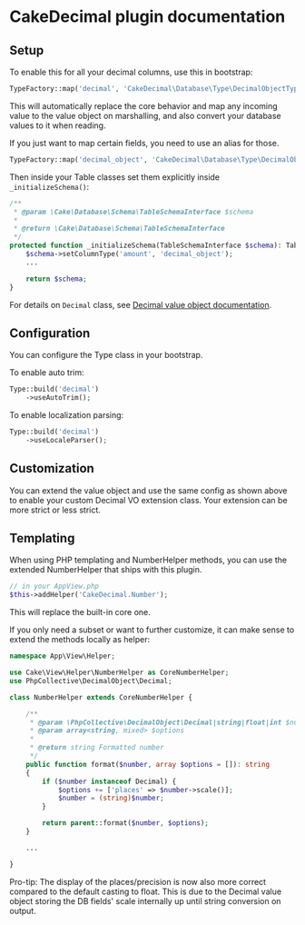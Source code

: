 # CakeDecimal plugin documentation

## Setup
To enable this for all your decimal columns, use this in bootstrap:
```php
TypeFactory::map('decimal', 'CakeDecimal\Database\Type\DecimalObjectType');
 ```

This will automatically replace the core behavior and map any incoming value to the value object on marshalling,
and also convert your database values to it when reading.

If you just want to map certain fields, you need to use an alias for those.
```php
TypeFactory::map('decimal_object', 'CakeDecimal\Database\Type\DecimalObjectType');
 ```
Then inside your Table classes set them explicitly inside `_initializeSchema()`:
```php
/**
 * @param \Cake\Database\Schema\TableSchemaInterface $schema
 *
 * @return \Cake\Database\Schema\TableSchemaInterface
 */
protected function _initializeSchema(TableSchemaInterface $schema): TableSchemaInterface {
    $schema->setColumnType('amount', 'decimal_object');
    ...

    return $schema;
}
```

For details on `Decimal` class, see [Decimal value object documentation](https://github.com/php-collective/decimal-object/tree/master/docs).


## Configuration

You can configure the Type class in your bootstrap.

To enable auto trim:
```php
Type::build('decimal')
    ->useAutoTrim();
```

To enable localization parsing:
```php
Type::build('decimal')
    ->useLocaleParser();
```

## Customization

You can extend the value object and use the same config as shown above to enable your custom Decimal VO extension class.
Your extension can be more strict or less strict.


## Templating
When using PHP templating and NumberHelper methods, you can use the extended NumberHelper that ships with this plugin.
```php
// in your AppView.php
$this->addHelper('CakeDecimal.Number');
```
This will replace the built-in core one.

If you only need a subset or want to further customize, it can make sense to extend the methods locally as helper:
```php
namespace App\View\Helper;

use Cake\View\Helper\NumberHelper as CoreNumberHelper;
use PhpCollective\DecimalObject\Decimal;

class NumberHelper extends CoreNumberHelper {

    /**
     * @param \PhpCollective\DecimalObject\Decimal|string|float|int $number
     * @param array<string, mixed> $options
     *
     * @return string Formatted number
     */
    public function format($number, array $options = []): string
    {
        if ($number instanceof Decimal) {
            $options += ['places' => $number->scale()];
            $number = (string)$number;
        }

        return parent::format($number, $options);
    }

    ...

}
```

Pro-tip: The display of the places/precision is now also more correct compared to the default casting to float.
This is due to the Decimal value object storing the DB fields' scale internally up until string conversion on output.
